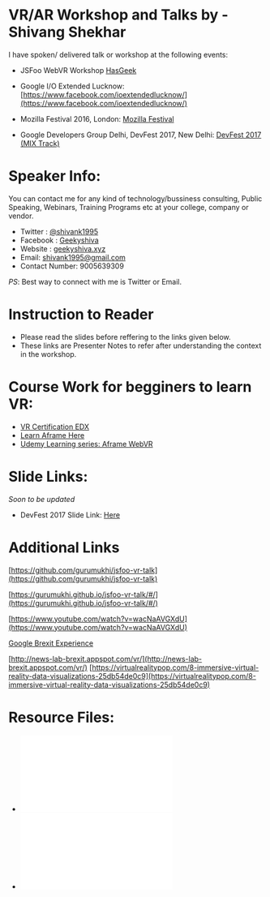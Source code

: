# VR/AR Workshop and Talks by - Shivang Shekhar

I have spoken/ delivered talk or workshop at the following events:  

- JSFoo WebVR Workshop [HasGeek](https://hasgeek.com/)

- Google I/O Extended Lucknow: [https://www.facebook.com/ioextendedlucknow/](https://www.facebook.com/ioextendedlucknow/)

- Mozilla Festival 2016, London: [Mozilla Festival]( https://github.com/MozillaFoundation/mozfest-program-2016/issues/400)

- Google Developers Group Delhi, DevFest 2017, New Delhi: [DevFest 2017 (MIX Track)](https://www.meetup.com/GDGNewDelhi/events/243302149/)

# Speaker Info: 

You can contact me for any kind of technology/bussiness consulting, Public Speaking, Webinars, Training Programs etc at your college, company or vendor.

- Twitter : [@shivank1995](https://twitter.com/shivank1995)
- Facebook : [Geekyshiva](https://www.facebook.com/geekyshiva)
- Website : [geekyshiva.xyz](http://geekyshiva.xyz/)
- Email: [shivank1995@gmail.com](shivank1995@gmail.com)
- Contact Number: 9005639309

*PS*: Best way to connect with me is Twitter or Email.


# Instruction to Reader

- Please read the slides before reffering to the links given below.
- These links are Presenter Notes to refer after understanding the context in the workshop.


# Course Work for  begginers to learn VR:

- [VR Certification EDX](https://www.edx.org/professional-certificate/virtual-reality-vr-app-development)
- [Learn Aframe Here](https://www.edx.org/professional-certificate/virtual-reality-vr-app-development)
- [Udemy Learning series: Aframe WebVR](https://www.udemy.com/a-frame-webvr/)

# Slide Links:

*Soon to be updated*

- DevFest 2017 Slide Link: [Here](https://docs.google.com/presentation/d/1qLIiCai2A67KCLof-m1tcQPYvZWE6kgydiYv-yJu8Fw/edit#slide=id.p3)


# Additional Links
[https://github.com/gurumukhi/jsfoo-vr-talk](https://github.com/gurumukhi/jsfoo-vr-talk)

[https://gurumukhi.github.io/jsfoo-vr-talk/#/](https://gurumukhi.github.io/jsfoo-vr-talk/#/)

[https://www.youtube.com/watch?v=wacNaAVGXdU](https://www.youtube.com/watch?v=wacNaAVGXdU)

[Google Brexit Experience](http://news-lab-brexit.appspot.com/vr/)

[http://news-lab-brexit.appspot.com/vr/](http://news-lab-brexit.appspot.com/vr/)
[https://virtualrealitypop.com/8-immersive-virtual-reality-data-visualizations-25db54de0c9](https://virtualrealitypop.com/8-immersive-virtual-reality-data-visualizations-25db54de0c9)

# Resource Files:

- ![Microsoft Edge summit WebVR Presentation](files/ms.pdf)
- ![Qualcomm-The Mobile Future of Extended Reality](files/the-mobile-future-of-extended-reality-xr.pdf)

